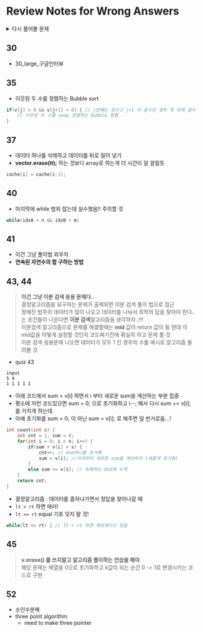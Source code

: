 # Review Notes for Wrong Answers

<details><summary>다시 풀어볼 문제</summary>
<p>
- 2020.12.11~ <br>
    - quiz 26 (병합정렬)<br>    
    - quiz 30(large)<br>
    - quiz 35 : 하나의 벡터만 선언하고  데이터 정렬<br>
    - quiz 36 삽입정렬 : 기업 손 코딩 문제 (강의 참고)<br>
    - quiz 37<br>
    - quiz 40 : MS_interview<br>
    - quiz 41 : 연속된 숫자 합 구하기 - 수리 센스<br>
    - quiz 43,44 : 또 !! 접근자체를 잘못했었음 - 결정알고리즘 - 생각의 전환 pleaz...<br>
    - quiz 45 : v.erase 를 쓰지 말고 풀이할 것<br>
    - quiz 51 : Dynamic Programming<br>
    - quiz 52 : 투포인트 알고리즘 - 외국기업에서 많이 면접에서 출제되는 문제<br>
    - quiz 53 : Time limit 에러 없이 풀이하는 법<br>
    - quiz 55 : 스택 <br>
- 2021.03~ <br>
</p>
</details>

## 30
- 30_large_구글인터뷰

## 35
- 이웃된 두 수를 정렬하는 Bubble sort
```c++
if(v[j] > 0 && v[j+1] < 0) { // j번째는 양수고 j+1 이 음수인 경우 즉 뒤에 음수의 데이터가 있는경우 
    // 이웃된 두 수를 swap 정렬하는 bubble 정렬
}
```

## 37
- 데이터 하나를 삭제하고 데이터를 뒤로 밀어 넣기
- **vector.erase(it);** 하는 것보다 array로 하는게 더 시간이 덜 걸릴듯

```c++
cache[i] = cache[i-1];
```

## 40
- 마지막에 while 범위 잡는데 실수했음!! 주의할 것

```c++
while(idxA < n && idxB < m)
```


## 41
- 이건 그냥 풀이법 외우자
- **연속된 자연수의 합 구하는 방법**

## 43, 44
> **이건 그냥 이분 검색 응용 문제다..**  
> 결정알고리즘을 요구하는 문제가 출제되면 이분 검색 풀이 법으로 접근  
> 정해진 범주의 데이터가 많이 나오고 데이터를 나눠서 최적의 답을 찾아야 한다..는 조건들이 나온다면 **이분 검색**알고리즘을 생각하자..!!!  
> 이분검색 알고리즘으로 문제를 해결할때는 **mid** 값이 return 값이 될 텐데 이 mid값을 어떻게 설정할 것인지 코드짜기전에 확실히 하고 문제 풀 것  
> 이분 검색 응용문제 나오면 데이터가 모두 1 인 경우의 수를 예시로 알고리즘 돌려볼 것

- quiz 43

```
input
5 4 
1 1 1 1 1
```
- 아래 코드에서 sum = v[i] 하면서 i 부터 새로운 sum을 계산하는 부분 집중
- 평소에 저런 코드있으면 sum = 0; 으로 초기화하고 i--; 해서 다시 sum += v[i]; 를 거치게 하는데
- 아예 초기화를 sum = 0; 이 아닌 sum = v[i]; 로 해주면 덜 번거로움...!

```c++
int count(int s) {
	int cnt = 1, sum = 0;
	for(int i = 0; i < n; i++) {
		if(sum + v[i] > s) {
			cnt++; // dvd하나를 추가해 
			sum = v[i]; //이곡부터 새로운 sum을 계산하자 (새롭게 초기화) 
		}
		else sum += v[i]; // 녹화하는 dvd에 누적 
	}
	return cnt; 
}
```

- 결정알고리즘 : 데이터를 좁혀나가면서 정답을 찾아나갈 때 
- `lt < rt` 하면 에러!
- `lt <= rt` equal 기호 잊지 말 것!

```c++
while(lt <= rt) { // lt < rt 하면 예외케이스 있음
```

## 45
> **v.erase() 를 쓰지말고 알고리즘 풀이하는 연습을 해야**   
> 해당 문제는 배열을 0으로 초기화하고 k값이 되는 순간 0 -> 1로 변경시키는 코드로 구현  

## 52
- 소인수분해
- three point algorithm
    - need to make three pointer
